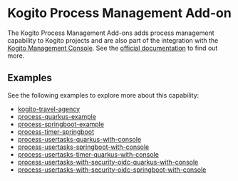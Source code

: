 # Kogito Process Management Add-on

The Kogito Process Management Add-ons adds process management capability to Kogito projects and are also part of the integration with the
[Kogito Management Console](https://github.com/kiegroup/kogito-apps/tree/main/management-console). See
the [official documentation](https://docs.jboss.org/kogito/release/latest/html_single/#con-bpmn-process-management-addon_kogito-developing-process-services)
to find out more.

## Examples

See the following examples to explore more about this capability:

- [kogito-travel-agency](https://github.com/kiegroup/kogito-examples/tree/stable/kogito-quarkus-examples/kogito-travel-agency)
- [process-quarkus-example](https://github.com/kiegroup/kogito-examples/tree/stable/kogito-quarkus-examples/process-quarkus-example)
- [process-springboot-example](https://github.com/kiegroup/kogito-examples/tree/stable/kogito-springboot-examples/process-springboot-example)
- [process-timer-springboot](https://github.com/kiegroup/kogito-examples/tree/stable/kogito-springboot-examples/process-timer-springboot)
- [process-usertasks-quarkus-with-console](https://github.com/kiegroup/kogito-examples/tree/stable/kogito-quarkus-examples/process-usertasks-quarkus-with-console)
- [process-usertasks-springboot-with-console](https://github.com/kiegroup/kogito-examples/tree/stable/kogito-springboot-examples/process-usertasks-springboot-with-console)
- [process-usertasks-timer-quarkus-with-console](https://github.com/kiegroup/kogito-examples/tree/stable/kogito-quarkus-examples/process-usertasks-timer-quarkus-with-console)
- [process-usertasks-with-security-oidc-quarkus-with-console](https://github.com/kiegroup/kogito-examples/tree/stable/kogito-quarkus-examples/process-usertasks-with-security-oidc-quarkus-with-console)
- [process-usertasks-with-security-oidc-springboot-with-console](https://github.com/kiegroup/kogito-examples/tree/stable/kogito-springboot-examples/process-usertasks-with-security-oidc-springboot-with-console)
